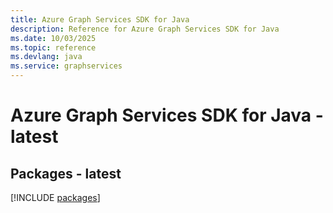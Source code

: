 ```yaml
---
title: Azure Graph Services SDK for Java
description: Reference for Azure Graph Services SDK for Java
ms.date: 10/03/2025
ms.topic: reference
ms.devlang: java
ms.service: graphservices
---
```

# Azure Graph Services SDK for Java - latest
## Packages - latest
[!INCLUDE [packages](graph-services-index.md)]